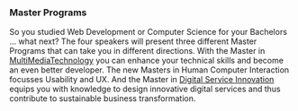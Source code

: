 ### Master Programs

So you studied Web Development or Computer Science for your Bachelors ... what next?  The four speakers
will present three different Master Programs that can take you in different directions. With
the Master in [MultiMediaTechnology](https://multimediatechnology.at/web-engineering-master/) you can
enhance your technical skills and become an even better developer. The new Masters in 
Human Computer Interaction focusses Usability and UX.  And the Master in [Digital Service Innovation](http://hh.se/english/academics/internationalstudent/programmesinenglish.3026.html) equips you with knowledge to design innovative digital services and thus contribute to sustainable business transformation.